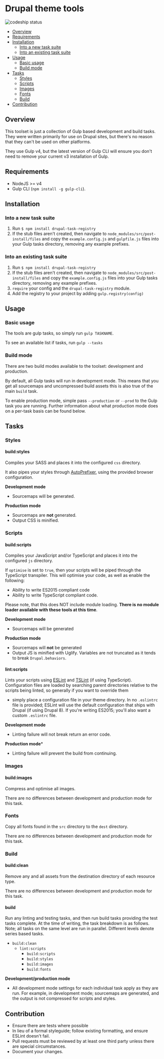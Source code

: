 # Drupal theme tools

![codeship status][codeship-badge]

<!-- TOC depthFrom:2 depthTo:3 -->

- [Overview](#overview)
- [Requirements](#requirements)
- [Installation](#installation)
  - [Into a new task suite](#into-a-new-task-suite)
  - [Into an existing task suite](#into-an-existing-task-suite)
- [Usage](#usage)
  - [Basic usage](#basic-usage)
  - [Build mode](#build-mode)
- [Tasks](#tasks)
  - [Styles](#styles)
  - [Scripts](#scripts)
  - [Images](#images)
  - [Fonts](#fonts)
  - [Build](#build)
- [Contribution](#contribution)

<!-- /TOC -->

## Overview

This toolset is just a collection of Gulp based development and build tasks.
They were written primarily for use on Drupal sites, but there's no reason that
they can't be used on other platforms.

They use Gulp v4, but the latest version of Gulp CLI will ensure you don't need
to remove your current v3 installation of Gulp.

## Requirements

* NodeJS >= v4
* Gulp CLI (`npm install -g gulp-cli`).

## Installation

### Into a new task suite

1. Run `$ npm install drupal-task-registry`
2. If the stub files aren't created, then navigate to `node_modules/src/post-install/files` and copy the
   `example.config.js` and `gulpfile.js` files into your Gulp tasks directory, removing any example prefixes.

### Into an existing task suite

1. Run `$ npm install drupal-task-registry`
2. If the stub files aren't created, then navigate to `node_modules/src/post-install/files` and copy the
   `example.config.js` files into your Gulp tasks directory, removing any example prefixes.
3. `require` your config and the `drupal-task-registry` module.
4. Add the registry to your project by adding `gulp.registry(config)`

## Usage

### Basic usage

The tools are gulp tasks, so simply run `gulp TASKNAME`.

To see an available list if tasks, run `gulp --tasks`

### Build mode

There are two build modes available to the toolset: development and production.

By default, all Gulp tasks will run in development mode. This means that you
get all sourcemaps and uncompressed build assets this is also true of the main
`build` task.

To enable production mode, simple pass `--production` or `--prod` to the Gulp
task you are running. Further information about what production mode does on a
per-task basis can be found below.

## Tasks

### Styles

#### build:styles

Compiles your SASS and places it into the configured `css` directory.

It also pipes your styles through [AutoPrefixer][autoprefixer], using the
provided browser configuration.

**Development mode**

- Sourcemaps will be generated.

**Production mode**

- Sourcemaps are **not** generated.
- Output CSS is minified.

### Scripts

#### build:scripts

Compiles your JavaScript and/or TypeScript and places it into the configured
`js` directory.

If `optimise` is set to `true`, then your scripts will be piped through the
TypeScript transpiler. This will optimise your code, as well as enable the
following:

- Ability to write ES2015 compliant code
- Ability to write TypeScript compliant code.

Please note, that this does NOT include module loading. **There is no module
loader available with these tools at this time**.

**Development mode**

- Sourcemaps will be generated

**Production mode**

- Sourcemaps will **not** be generated
- Output JS is minified with Uglify. Variables are not truncated as it tends to
  break `Drupal.behaviors`.

#### lint:scripts

Lints your scripts using [ESLint][eslint] and [TSLint][tslint] (if using
TypeScript). Configuration files are loaded by searching parent directories
relative to the scripts being linted, so generally if you want to override them
- simply place a configuration file in your theme directory. In no `.eslintrc`
file is provided; ESLint will use the default configuration that ships with
Drupal (if using Drupal 8). If you're writing ES2015; you'll also want a custom
 `.eslintrc` file.

**Development mode**

- Linting failure will not break return an error code.

**Production mode***

- Linting failure will prevent the build from continuing.

### Images

#### build:images

Compress and optimise all images.

There are no differences between development and production mode for this task.

### Fonts

Copy all fonts found in the `src` directory to the `dest` directory.

There are no differences between development and production mode for this task.

### Build

#### build:clean

Remove any and all assets from the destination directory of each resource type.

There are no differences between development and production mode for this task.

#### build

Run any linting and testing tasks, and then run build tasks providing the test
tasks complete. At the time of writing, the task breakdown is as follows. Note;
all tasks on the same level are run in parallel. Different levels denote series
based tasks.

- `build:clean`
  - `lint:scripts`
    - `build:scripts`
    - `build:styles`
    - `build:images`
    - `build:fonts`

**Development/production mode**

- All development mode settings for each individual task apply as they are run.
  For example, in development mode; sourcemaps are generated, and the output is
  not compressed for scripts and styles.

## Contribution

- Ensure there are tests where possible
- In lieu of a formal styleguide; follow existing formatting, and ensure ESLint
  doesn't fail.
- Pull requests must be reviewed by at least one third party unless there are
  special circumstances.
- Document your changes.

[codeship-badge]: https://codeship.com/projects/079634a0-4cf5-0134-4c08-7e829346aa02/status?branch=master
[autoprefixer]: https://github.com/postcss/autoprefixer
[eslint]: http://eslint.org/
[tslint]: https://palantir.github.io/tslint/